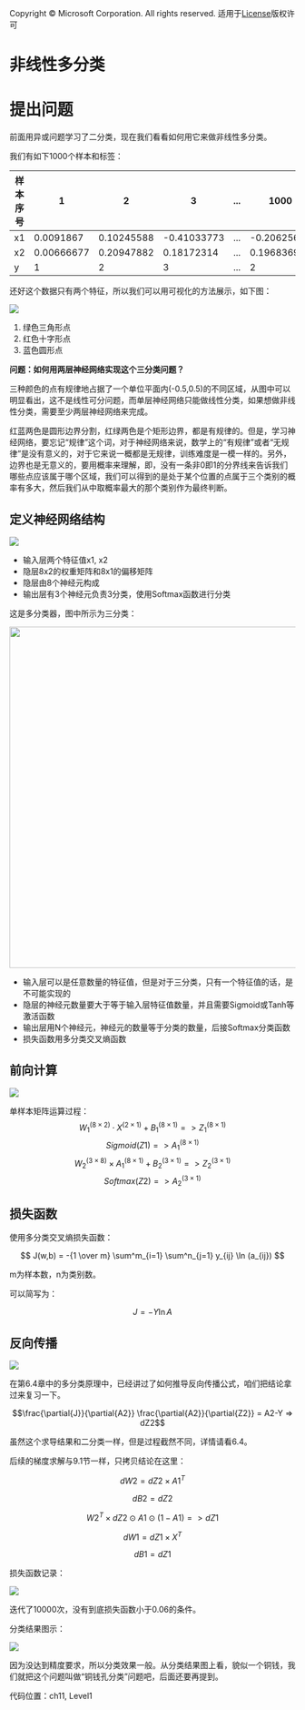 Copyright © Microsoft Corporation. All rights reserved.
  适用于[License](https://github.com/Microsoft/ai-edu/blob/master/LICENSE.md)版权许可

# 非线性多分类


# 提出问题

前面用异或问题学习了二分类，现在我们看看如何用它来做非线性多分类。

我们有如下1000个样本和标签：

|样本序号|1|2|3|...|1000|
|---|---|---|---|---|---|
|x1|0.0091867|0.10245588|-0.41033773|...|-0.20625644|
|x2|0.00666677|0.20947882|0.18172314|...|0.19683694|
|y|1|2|3|...|2|

还好这个数据只有两个特征，所以我们可以用可视化的方法展示，如下图：

<img src='../Images/11/data.png'/>

1. 绿色三角形点
2. 红色十字形点
3. 蓝色圆形点

**问题：如何用两层神经网络实现这个三分类问题？**

三种颜色的点有规律地占据了一个单位平面内(-0.5,0.5)的不同区域，从图中可以明显看出，这不是线性可分问题，而单层神经网络只能做线性分类，如果想做非线性分类，需要至少两层神经网络来完成。

红蓝两色是圆形边界分割，红绿两色是个矩形边界，都是有规律的。但是，学习神经网络，要忘记“规律”这个词，对于神经网络来说，数学上的“有规律”或者“无规律”是没有意义的，对于它来说一概都是无规律，训练难度是一模一样的。另外，边界也是无意义的，要用概率来理解，即，没有一条非0即1的分界线来告诉我们哪些点应该属于哪个区域，我们可以得到的是处于某个位置的点属于三个类别的概率有多大，然后我们从中取概率最大的那个类别作为最终判断。

## 定义神经网络结构

<img src='../Images/11/nn.png'/>

- 输入层两个特征值x1, x2
- 隐层8x2的权重矩阵和8x1的偏移矩阵
- 隐层由8个神经元构成
- 输出层有3个神经元负责3分类，使用Softmax函数进行分类


这是多分类器，图中所示为三分类：

<img src='../Images/10/multiple_classifier.png' width="600"/>

- 输入层可以是任意数量的特征值，但是对于三分类，只有一个特征值的话，是不可能实现的
- 隐层的神经元数量要大于等于输入层特征值数量，并且需要Sigmoid或Tanh等激活函数
- 输出层用N个神经元，神经元的数量等于分类的数量，后接Softmax分类函数
- 损失函数用多分类交叉熵函数



## 前向计算

<img src='../Images/11/multiple_forward.png'/>


单样本矩阵运算过程：
$$W_1^{(8 \times 2)} \cdot X^{(2 \times 1)} + B_1^{(8 \times 1)} => Z_1^{(8 \times 1)}$$
$$Sigmoid(Z1) => A_1^{(8 \times 1)}$$
$$W_2^{(3 \times 8)} \times A_1^{(8 \times 1)} + B_2^{(3 \times 1)} => Z_2^{(3 \times 1)}$$
$$Softmax(Z2) => A_2^{(3 \times 1)}$$

## 损失函数

使用多分类交叉熵损失函数：

$$
J(w,b) = -{1 \over m} \sum^m_{i=1} \sum^n_{j=1} y_{ij} \ln (a_{ij})
$$

m为样本数，n为类别数。

可以简写为：

$$
J = -Y \ln A
$$


## 反向传播

<img src='../Images/11/multiple_backward.png'/>

在第6.4章中的多分类原理中，已经讲过了如何推导反向传播公式，咱们把结论拿过来复习一下。

$$\frac{\partial{J}}{\partial{A2}} \frac{\partial{A2}}{\partial{Z2}} = A2-Y => dZ2$$

虽然这个求导结果和二分类一样，但是过程截然不同，详情请看6.4。

后续的梯度求解与9.1节一样，只拷贝结论在这里：

$$dW2=dZ2 \times A1^T \tag{2}$$

$$dB2=dZ2 \tag{3}$$

$$W2^T \times dZ2 \odot A1 \odot (1-A1) => dZ1 \tag{4}$$

$$dW1= dZ1 \times X^T \tag{5}$$

$$dB1= dZ1 \tag{6}$$

损失函数记录：

<img src='../Images/11/multiple_3d_loss.png'/>

迭代了10000次，没有到底损失函数小于0.06的条件。

分类结果图示：

<img src='../Images/11/multiple_result.png'/>

因为没达到精度要求，所以分类效果一般。从分类结果图上看，貌似一个铜钱，我们就把这个问题叫做“铜钱孔分类”问题吧，后面还要再提到。

代码位置：ch11, Level1
